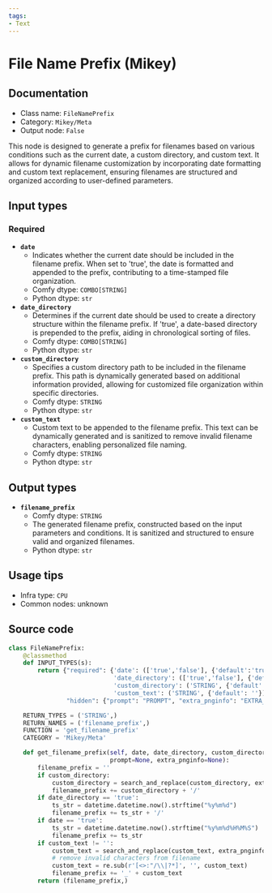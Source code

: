 ```yaml
---
tags:
- Text
---
```


# File Name Prefix (Mikey)
## Documentation
- Class name: `FileNamePrefix`
- Category: `Mikey/Meta`
- Output node: `False`

This node is designed to generate a prefix for filenames based on various conditions such as the current date, a custom directory, and custom text. It allows for dynamic filename customization by incorporating date formatting and custom text replacement, ensuring filenames are structured and organized according to user-defined parameters.
## Input types
### Required
- **`date`**
    - Indicates whether the current date should be included in the filename prefix. When set to 'true', the date is formatted and appended to the prefix, contributing to a time-stamped file organization.
    - Comfy dtype: `COMBO[STRING]`
    - Python dtype: `str`
- **`date_directory`**
    - Determines if the current date should be used to create a directory structure within the filename prefix. If 'true', a date-based directory is prepended to the prefix, aiding in chronological sorting of files.
    - Comfy dtype: `COMBO[STRING]`
    - Python dtype: `str`
- **`custom_directory`**
    - Specifies a custom directory path to be included in the filename prefix. This path is dynamically generated based on additional information provided, allowing for customized file organization within specific directories.
    - Comfy dtype: `STRING`
    - Python dtype: `str`
- **`custom_text`**
    - Custom text to be appended to the filename prefix. This text can be dynamically generated and is sanitized to remove invalid filename characters, enabling personalized file naming.
    - Comfy dtype: `STRING`
    - Python dtype: `str`
## Output types
- **`filename_prefix`**
    - Comfy dtype: `STRING`
    - The generated filename prefix, constructed based on the input parameters and conditions. It is sanitized and structured to ensure valid and organized filenames.
    - Python dtype: `str`
## Usage tips
- Infra type: `CPU`
- Common nodes: unknown


## Source code
```python
class FileNamePrefix:
    @classmethod
    def INPUT_TYPES(s):
        return {"required": {'date': (['true','false'], {'default':'true'}),
                             'date_directory': (['true','false'], {'default':'true'}),
                             'custom_directory': ('STRING', {'default': ''}),
                             'custom_text': ('STRING', {'default': ''})},
                "hidden": {"prompt": "PROMPT", "extra_pnginfo": "EXTRA_PNGINFO"},}

    RETURN_TYPES = ('STRING',)
    RETURN_NAMES = ('filename_prefix',)
    FUNCTION = 'get_filename_prefix'
    CATEGORY = 'Mikey/Meta'

    def get_filename_prefix(self, date, date_directory, custom_directory, custom_text,
                            prompt=None, extra_pnginfo=None):
        filename_prefix = ''
        if custom_directory:
            custom_directory = search_and_replace(custom_directory, extra_pnginfo, prompt)
            filename_prefix += custom_directory + '/'
        if date_directory == 'true':
            ts_str = datetime.datetime.now().strftime("%y%m%d")
            filename_prefix += ts_str + '/'
        if date == 'true':
            ts_str = datetime.datetime.now().strftime("%y%m%d%H%M%S")
            filename_prefix += ts_str
        if custom_text != '':
            custom_text = search_and_replace(custom_text, extra_pnginfo, prompt)
            # remove invalid characters from filename
            custom_text = re.sub(r'[<>:"/\\|?*]', '', custom_text)
            filename_prefix += '_' + custom_text
        return (filename_prefix,)

```
